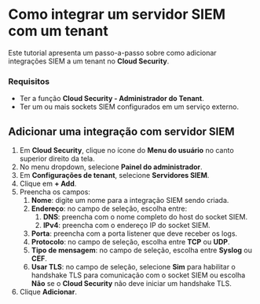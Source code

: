 # Como integrar um servidor SIEM com um tenant

Este tutorial apresenta um passo-a-passo sobre como adicionar integrações SIEM a um tenant no **Cloud Security**.

### Requisitos

- Ter a função **Cloud Security - Administrador do Tenant**.
- Ter um ou mais sockets SIEM configurados em um serviço externo.

## Adicionar uma integração com servidor SIEM

1. Em **Cloud Security**, clique no ícone do **Menu do usuário** no canto superior direito da tela.
2. No menu dropdown, selecione **Painel do administrador**.
3. Em **Configurações de tenant**, selecione **Servidores SIEM**.
4. Clique em **+ Add**.
5. Preencha os campos:
    1. **Nome**: digite um nome para a integração SIEM sendo criada.
    2. **Endereço**: no campo de seleção, escolha entre:
        1. **DNS**: preencha com o nome completo do host do socket SIEM.
        2. **IPv4**: preencha com o endereço IP do socket SIEM.
    3. **Porta**: preencha com a porta listener que deve receber os logs.
    4. **Protocolo**: no campo de seleção, escolha entre **TCP** ou **UDP**.
    5. **Tipo de mensagem**: no campo de seleção, escolha entre **Syslog** ou **CEF**.
    6. **Usar TLS**: no campo de seleção, selecione **Sim** para habilitar o handshake TLS para comunicação com o socket SIEM ou escolha **Não** se o **Cloud Security** não deve iniciar um handshake TLS.
6. Clique **Adicionar**.